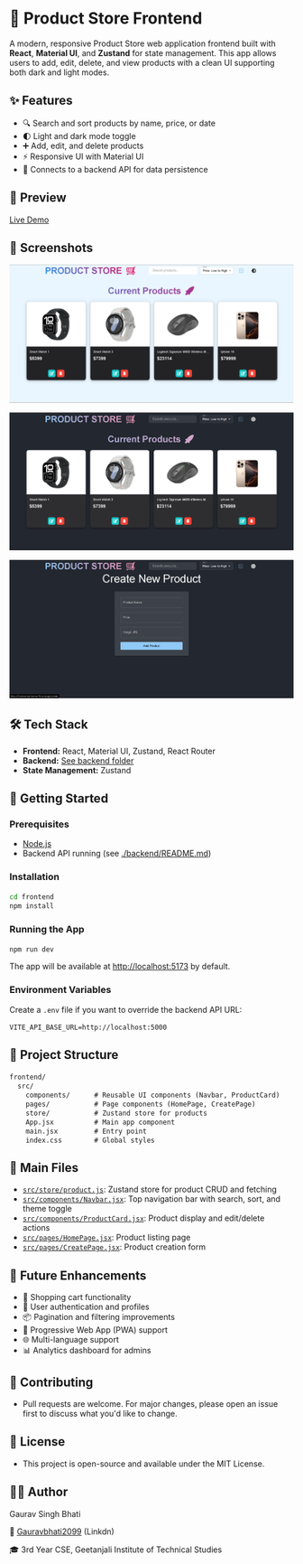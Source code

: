 # 🛒 Product Store Frontend

A modern, responsive Product Store web application frontend built with **React**, **Material UI**, and **Zustand** for state management. This app allows users to add, edit, delete, and view products with a clean UI supporting both dark and light modes.

## ✨ Features

- 🔍 Search and sort products by name, price, or date
- 🌓 Light and dark mode toggle
- ➕ Add, edit, and delete products
- ⚡ Responsive UI with Material UI
- 🔗 Connects to a backend API for data persistence

## 🔗 Preview

[Live Demo](#) <!-- Deployed app link here -->

## 📸 Screenshots

<!-- Screenshots below. Example: -->

![Home Page](./ProjectScreenshots/MainPage.png)

![Home Page (Dark Mode)](./ProjectScreenshots/DarkMode.png)

![Create Product](./ProjectScreenshots/CreatePage.png)


## 🛠️ Tech Stack

- **Frontend:** React, Material UI, Zustand, React Router
- **Backend:** [See backend folder](./backend)
- **State Management:** Zustand

## 🚀 Getting Started

### Prerequisites

- [Node.js](https://nodejs.org/)
- Backend API running (see [./backend/README.md](./backend/README.md))

### Installation

```bash
cd frontend
npm install
```

### Running the App

```bash
npm run dev
```

The app will be available at [http://localhost:5173](http://localhost:5173) by default.

### Environment Variables

Create a `.env` file if you want to override the backend API URL:

```
VITE_API_BASE_URL=http://localhost:5000
```

## 📁 Project Structure

```
frontend/
  src/
    components/      # Reusable UI components (Navbar, ProductCard)
    pages/           # Page components (HomePage, CreatePage)
    store/           # Zustand store for products
    App.jsx          # Main app component
    main.jsx         # Entry point
    index.css        # Global styles
```

## 🧩 Main Files

- [`src/store/product.js`](src/store/product.js): Zustand store for product CRUD and fetching
- [`src/components/Navbar.jsx`](src/components/Navbar.jsx): Top navigation bar with search, sort, and theme toggle
- [`src/components/ProductCard.jsx`](src/components/ProductCard.jsx): Product display and edit/delete actions
- [`src/pages/HomePage.jsx`](src/pages/HomePage.jsx): Product listing page
- [`src/pages/CreatePage.jsx`](src/pages/CreatePage.jsx): Product creation form

## 🚀 Future Enhancements

- 🛒 Shopping cart functionality
- 📝 User authentication and profiles
- 📦 Pagination and filtering improvements
- 📱 Progressive Web App (PWA) support
- 🌐 Multi-language support
- 📊 Analytics dashboard for admins


## **🤝 Contributing**

- Pull requests are welcome. For major changes, please open an issue first to discuss what you'd like to change.


## **📃 License**
- This project is open-source and available under the MIT License.


## **🙋‍♂️ Author**

 Gaurav Singh Bhati

📧 [Gauravbhati2099](www.linkedin.com/in/gauravbhati2099) (Linkdn)

🎓 3rd Year CSE, Geetanjali Institute of Technical Studies
